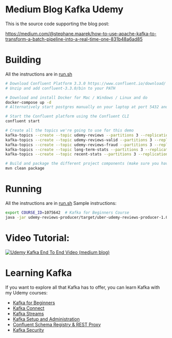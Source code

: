 # Medium Blog Kafka Udemy
This is the source code supporting the blog post:

<https://medium.com/@stephane.maarek/how-to-use-apache-kafka-to-transform-a-batch-pipeline-into-a-real-time-one-831b48a6ad85>

# Building 

All the instructions are in [run.sh](run.sh)
```bash
# Download Confluent Platform 3.3.0 https://www.confluent.io/download/
# Unzip and add confluent-3.3.0/bin to your PATH

# Download and install Docker for Mac / Windows / Linux and do
docker-compose up -d
# Alternatively start postgres manually on your laptop at port 5432 and username/password = postgres/postgres

# Start the Confluent platform using the Confluent CLI
confluent start

# Create all the topics we're going to use for this demo
kafka-topics --create --topic udemy-reviews --partitions 3 --replication-factor 1 --zookeeper localhost:2181
kafka-topics --create --topic udemy-reviews-valid --partitions 3 --replication-factor 1 --zookeeper localhost:2181
kafka-topics --create --topic udemy-reviews-fraud --partitions 3 --replication-factor 1 --zookeeper localhost:2181
kafka-topics --create --topic long-term-stats --partitions 3 --replication-factor 1 --zookeeper localhost:2181
kafka-topics --create --topic recent-stats --partitions 3 --replication-factor 1 --zookeeper localhost:2181

# Build and package the different project components (make sure you have maven installed)
mvn clean package
```

# Running
All the instructions are in [run.sh](run.sh)
Sample instructions:
```bash
export COURSE_ID=1075642  # Kafka for Beginners Course
java -jar udemy-reviews-producer/target/uber-udemy-reviews-producer-1.0-SNAPSHOT.jar
```

# Video Tutorial:
[![Udemy Kafka End To End Video (medium blog)](https://img.youtube.com/vi/h5i94umfzMM/0.jpg)](https://www.youtube.com/watch?v=h5i94umfzMM)

# Learning Kafka

If you want to explore all that Kafka has to offer, you can learn Kafka with my Udemy courses:
- [Kafka for Beginners](http://bit.ly/kafka-beginners-medium)
- [Kafka Connect](http://bit.ly/kafka-connect-medium)
- [Kafka Streams](http://bit.ly/kafka-streams-medium)
- [Kafka Setup and Administration](http://bit.ly/kafka-cluster-medium)
- [Confluent Schema Registry & REST Proxy](http://bit.ly/confluent-schema-registry-medium)
- [Kafka Security](http://bit.ly/kafka-security-medium)
